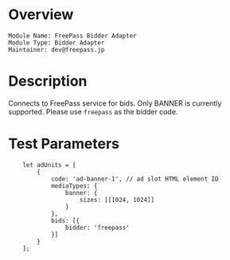 # Overview

```
Module Name: FreePass Bidder Adapter
Module Type: Bidder Adapter
Maintainer: dev@freepass.jp
```

# Description

Connects to FreePass service for bids. Only BANNER is currently supported. Please use `freepass` as the bidder code.

# Test Parameters
```
    let adUnits = [
        {
            code: 'ad-banner-1', // ad slot HTML element ID
            mediaTypes: {
                banner: {
                    sizes: [[1024, 1024]]
                }
            },
            bids: [{
                bidder: 'freepass'
            }]
        }
    ];
```


